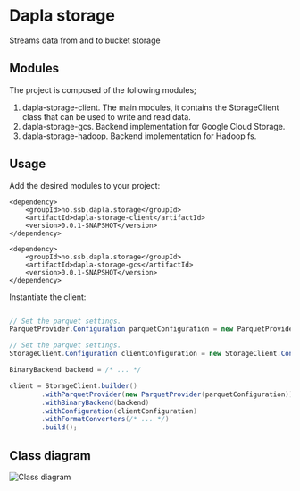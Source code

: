 # Dapla storage

Streams data from and to bucket storage

## Modules

The project is composed of the following modules; 

1. dapla-storage-client. The main modules, it contains the StorageClient class that can be used to write and read data.
2. dapla-storage-gcs. Backend implementation for Google Cloud Storage. 
3. dapla-storage-hadoop. Backend implementation for Hadoop fs.

## Usage

Add the desired modules to your project:  

```
<dependency>
    <groupId>no.ssb.dapla.storage</groupId>
    <artifactId>dapla-storage-client</artifactId>
    <version>0.0.1-SNAPSHOT</version>
</dependency>

<dependency>
    <groupId>no.ssb.dapla.storage</groupId>
    <artifactId>dapla-storage-gcs</artifactId>
    <version>0.0.1-SNAPSHOT</version>
</dependency>
```

Instantiate the client: 

```java

// Set the parquet settings.
ParquetProvider.Configuration parquetConfiguration = new ParquetProvider.Configuration();

// Set the parquet settings.
StorageClient.Configuration clientConfiguration = new StorageClient.Configuration();

BinaryBackend backend = /* ... */

client = StorageClient.builder()
        .withParquetProvider(new ParquetProvider(parquetConfiguration))
        .withBinaryBackend(backend)
        .withConfiguration(clientConfiguration)
        .withFormatConverters(/* ... */)
        .build();

```

## Class diagram

![Class diagram](http://www.plantuml.com/plantuml/proxy?src=https://raw.githubusercontent.com/statisticsnorway/dapla-storage/master/doc/class-diagram.puml)